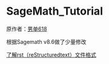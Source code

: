 # SageMath_Tutorial

原作者：[男单618](http://ai7.org/wp/html/682.html)

根据Sagemath v8.6做了少量修改

[了解rst（reStructuredtext）文件格式](https://zh-sphinx-doc.readthedocs.io/en/latest/contents.html)
